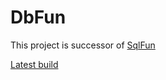 # DbFun

This project is successor of [SqlFun](https://github.com/jacentino/SqlFun)

[Latest build](https://github.com/jacentino/DbFun/actions/workflows/build-and-test.yml/badge.svg)
